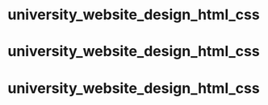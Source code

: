 # university_website_design_html_css
# university_website_design_html_css
# university_website_design_html_css
